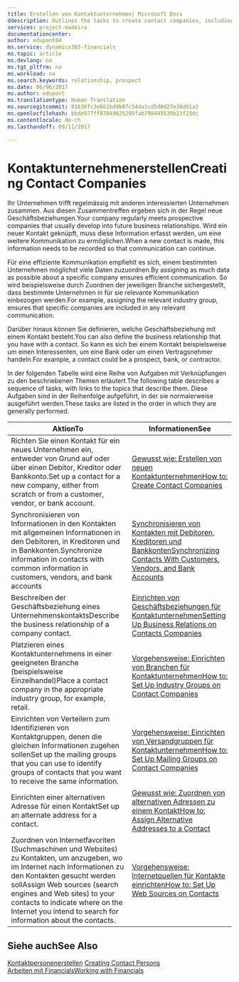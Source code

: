 ```yaml
---
title: Erstellen von Kontaktunternehmen| Microsoft Docs
ddescription: Outlines the tasks to create contact companies, including assigning relevant data about prospects and defining the business relationships you have with companies.
services: project-madeira
documentationcenter: 
author: edupont04
ms.service: dynamics365-financials
ms.topic: article
ms.devlang: na
ms.tgt_pltfrm: na
ms.workload: na
ms.search.keywords: relationship, prospect
ms.date: 06/06/2017
ms.author: edupont
ms.translationtype: Human Translation
ms.sourcegitcommit: 81636fc2e661bd9b07c54da1cd5d0d27e30d01a2
ms.openlocfilehash: bbde977ff87049625295fab798445539b23f23dc
ms.contentlocale: de-ch
ms.lasthandoff: 09/11/2017

---
```

# <a name="creating-contact-companies"></a><span data-ttu-id="7ed68-102">Kontaktunternehmenerstellen</span><span class="sxs-lookup"><span data-stu-id="7ed68-102">Creating Contact Companies</span></span>
<span data-ttu-id="7ed68-103">Ihr Unternehmen trifft regelmässig mit anderen interessierten Unternehmen zusammen. Aus diesen Zusammentreffen ergeben sich in der Regel neue Geschäftsbeziehungen.</span><span class="sxs-lookup"><span data-stu-id="7ed68-103">Your company regularly meets prospective companies that usually develop into future business relationships.</span></span> <span data-ttu-id="7ed68-104">Wird ein neuer Kontakt geknüpft, muss diese Information erfasst werden, um eine weitere Kommunikation zu ermöglichen.</span><span class="sxs-lookup"><span data-stu-id="7ed68-104">When a new contact is made, this information needs to be recorded so that communication can continue.</span></span>

<span data-ttu-id="7ed68-105">Für eine effiziente Kommunikation empfiehlt es sich, einem bestimmten Unternehmen möglichst viele Daten zuzuordnen.</span><span class="sxs-lookup"><span data-stu-id="7ed68-105">By assigning as much data as possible about a specific company ensures efficient communication.</span></span> <span data-ttu-id="7ed68-106">So wird beispielsweise durch Zuordnen der jeweiligen Branche sichergestellt, dass bestimmte Unternehmen in für sie relevante Kommunikation einbezogen werden.</span><span class="sxs-lookup"><span data-stu-id="7ed68-106">For example, assigning the relevant industry group, ensures that specific companies are included in any relevant communication.</span></span>

<span data-ttu-id="7ed68-107">Darüber hinaus können Sie definieren, welche Geschäftsbeziehung mit einem Kontakt besteht.</span><span class="sxs-lookup"><span data-stu-id="7ed68-107">You can also define the business relationship that you have with a contact.</span></span> <span data-ttu-id="7ed68-108">So kann es sich bei einem Kontakt beispielsweise um einen Interessenten, um eine Bank oder um einen Vertragsnehmer handeln.</span><span class="sxs-lookup"><span data-stu-id="7ed68-108">For example, a contact could be a prospect, bank, or contractor.</span></span>

<span data-ttu-id="7ed68-109">In der folgenden Tabelle wird eine Reihe von Aufgaben mit Verknüpfungen zu den beschriebenen Themen erläutert.</span><span class="sxs-lookup"><span data-stu-id="7ed68-109">The following table describes a sequence of tasks, with links to the topics that describe them.</span></span> <span data-ttu-id="7ed68-110">Diese Aufgaben sind in der Reihenfolge aufgeführt, in der sie normalerweise ausgeführt werden.</span><span class="sxs-lookup"><span data-stu-id="7ed68-110">These tasks are listed in the order in which they are generally performed.</span></span>

| <span data-ttu-id="7ed68-111">Aktion</span><span class="sxs-lookup"><span data-stu-id="7ed68-111">To</span></span> | <span data-ttu-id="7ed68-112">Informationen</span><span class="sxs-lookup"><span data-stu-id="7ed68-112">See</span></span> |
| --- | --- |
| <span data-ttu-id="7ed68-113">Richten Sie einen Kontakt für ein neues Unternehmen ein, entweder von Grund auf oder über einen Debitor, Kreditor oder Bankkonto.</span><span class="sxs-lookup"><span data-stu-id="7ed68-113">Set up a contact for a new company, either from scratch or from a customer, vendor, or bank account.</span></span> |[<span data-ttu-id="7ed68-114">Gewusst wie: Erstellen von neuen Kontaktunternehmen</span><span class="sxs-lookup"><span data-stu-id="7ed68-114">How to: Create Contact Companies</span></span>](marketing-how-create-contact-companies.md) |
| <span data-ttu-id="7ed68-115">Synchronisieren von Informationen in den Kontakten mit allgemeinen Informationen in den Debitoren, in Kreditoren und in Bankkonten.</span><span class="sxs-lookup"><span data-stu-id="7ed68-115">Synchronize information in contacts with common information in customers, vendors, and bank accounts</span></span> |[<span data-ttu-id="7ed68-116">Synchronisieren von Kontakten mit Debitoren, Kreditoren und Bankkonten</span><span class="sxs-lookup"><span data-stu-id="7ed68-116">Synchronizing Contacts With Customers, Vendors, and Bank Accounts</span></span>](marketing-synchronize-contacts-customers-vendors-bank-accounts.md) |
| <span data-ttu-id="7ed68-117">Beschreiben der Geschäftsbeziehung eines Unternehmenskontakts</span><span class="sxs-lookup"><span data-stu-id="7ed68-117">Describe the business relationship of a company contact.</span></span> |[<span data-ttu-id="7ed68-118">Einrichten von Geschäftsbeziehungen für Kontaktunternehmen</span><span class="sxs-lookup"><span data-stu-id="7ed68-118">Setting Up Business Relations on Contacts Companies</span></span>](marketing-business-relations.md) |
| <span data-ttu-id="7ed68-119">Platzieren eines Kontaktunternehmens in einer geeigneten Branche (beispielsweise Einzelhandel)</span><span class="sxs-lookup"><span data-stu-id="7ed68-119">Place a contact company in the appropriate industry group, for example, retail.</span></span> |[<span data-ttu-id="7ed68-120">Vorgehensweise: Einrichten von Branchen für Kontaktunternehmen</span><span class="sxs-lookup"><span data-stu-id="7ed68-120">How to: Set Up Industry Groups on Contact Companies</span></span>](marketing-industry-groups.md) |
| <span data-ttu-id="7ed68-121">Einrichten von Verteilern zum Identifizieren von Kontaktgruppen, denen die gleichen Informationen zugehen sollen</span><span class="sxs-lookup"><span data-stu-id="7ed68-121">Set up the mailing groups that you can use to identify groups of contacts that you want to receive the same information.</span></span> |[<span data-ttu-id="7ed68-122">Vorgehensweise: Einrichten von Versandgruppen für Kontaktunternehmen</span><span class="sxs-lookup"><span data-stu-id="7ed68-122">How to: Set Up Mailing Groups on Contact Companies</span></span>](marketing-mailing-groups.md) |
| <span data-ttu-id="7ed68-123">Einrichten einer alternativen Adresse für einen Kontakt</span><span class="sxs-lookup"><span data-stu-id="7ed68-123">Set up an alternate address for a contact.</span></span> |[<span data-ttu-id="7ed68-124">Gewusst wie: Zuordnen von alternativen Adressen zu einem Kontakt</span><span class="sxs-lookup"><span data-stu-id="7ed68-124">How to: Assign Alternative Addresses to a Contact</span></span>](marketing-how-assign-alternate-address.md) |
| <span data-ttu-id="7ed68-125">Zuordnen von Internetfavoriten (Suchmaschinen und Websites) zu Kontakten, um anzugeben, wo im Internet nach Informationen zu den Kontakten gesucht werden soll</span><span class="sxs-lookup"><span data-stu-id="7ed68-125">Assign Web sources (search engines and Web sites) to your contacts to indicate where on the Internet you intend to search for information about the contacts.</span></span> |[<span data-ttu-id="7ed68-126">Vorgehensweise: Internetquellen für Kontakte einrichten</span><span class="sxs-lookup"><span data-stu-id="7ed68-126">How to: Set Up Web Sources on Contacts</span></span>](marketing-web-sources.md) |

## <a name="see-also"></a><span data-ttu-id="7ed68-127">Siehe auch</span><span class="sxs-lookup"><span data-stu-id="7ed68-127">See Also</span></span>
<span data-ttu-id="7ed68-128">[Kontaktpersonenerstellen](marketing-create-contact-persons.md) </span><span class="sxs-lookup"><span data-stu-id="7ed68-128">[Creating Contact Persons](marketing-create-contact-persons.md) </span></span>  
[<span data-ttu-id="7ed68-129">Arbeiten mit Financials</span><span class="sxs-lookup"><span data-stu-id="7ed68-129">Working with Financials</span></span>](ui-work-product.md)

